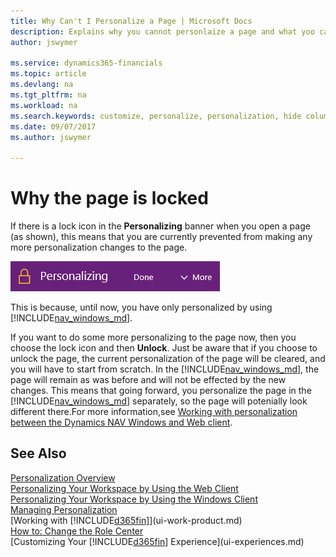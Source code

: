 ```yaml
---
title: Why Can't I Personalize a Page | Microsoft Docs
description: Explains why you cannot personlaize a page and what yoo can do to unlock it so you can personalize it.
author: jswymer

ms.service: dynamics365-financials
ms.topic: article
ms.devlang: na
ms.tgt_pltfrm: na
ms.workload: na
ms.search.keywords: customize, personalize, personalization, hide columns, remove fields, move fields
ms.date: 09/07/2017
ms.author: jswymer

---
```

# Why the page is locked
If there is a lock icon in the **Personalizing** banner when you open a page (as shown), this means that you are currently prevented from making any more personalization changes to the page.

![Personalize Lock](media/personalization-locked.png "Personalize lock")

This is because, until now, you have only personalized by using [!INCLUDE[nav_windows_md](includes/nav_windows_md.md)].

If you want to do some more personalizing to the page now, then you choose the lock icon and then **Unlock**. Just be aware that if you choose to unlock the page, the current personalization of the page will be cleared, and you will have to start from scratch. In the [!INCLUDE[nav_windows_md](includes/nav_windows_md.md)], the page will remain as was before and will not be effected by the new changes. This means that going forward, you personalize the page in the [!INCLUDE[nav_windows_md](includes/nav_windows_md.md)] separately, so the page will potenially look different there.For more information,see [Working with personalization between the Dynamics NAV Windows and Web client](ui-personalization-overview.md#PersonalizationWinWeb).

## See Also
[Personalization Overview](ui-personalization-overview.md)  
[Personalizing Your Workspace by Using the Web Client](ui-personalization-user.md)  
[Personalizing Your Workspace by Using the Windows Client](ui-personalization-windows-client.md)  
[Managing Personalization](ui-personalization-manage.md)  
[Working with [!INCLUDE[d365fin](includes/d365fin_md.md)]](ui-work-product.md)  
[How to: Change the Role Center](change-role.md)  
[Customizing Your [!INCLUDE[d365fin](includes/d365fin_md.md)] Experience](ui-experiences.md)  
